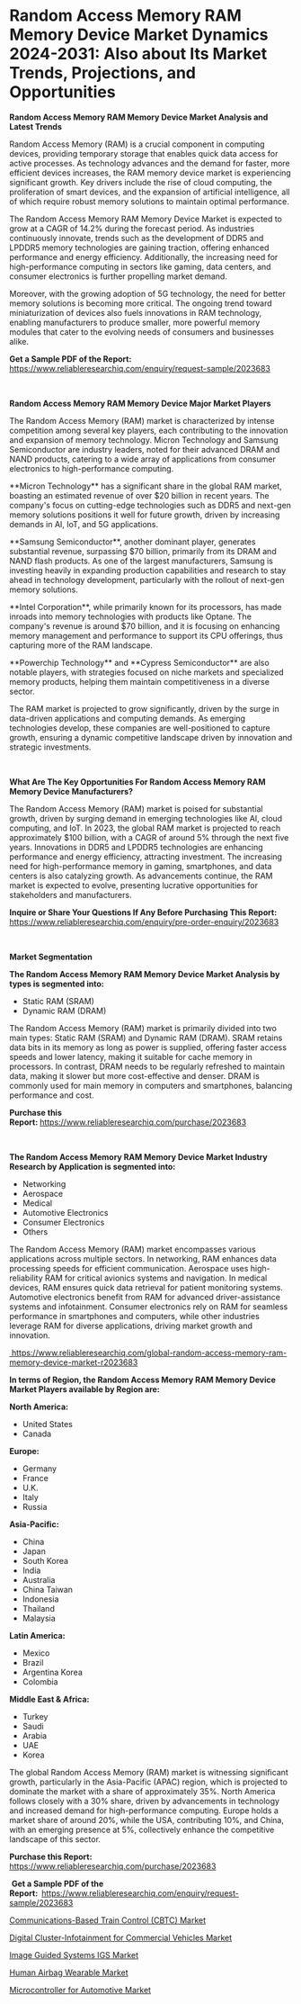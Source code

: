 <p><h1>Random Access Memory RAM Memory Device Market Dynamics 2024-2031: Also about Its Market Trends, Projections, and Opportunities</h1></p><p><strong>Random Access Memory RAM Memory Device Market Analysis and Latest Trends</strong></p>
<p><p>Random Access Memory (RAM) is a crucial component in computing devices, providing temporary storage that enables quick data access for active processes. As technology advances and the demand for faster, more efficient devices increases, the RAM memory device market is experiencing significant growth. Key drivers include the rise of cloud computing, the proliferation of smart devices, and the expansion of artificial intelligence, all of which require robust memory solutions to maintain optimal performance.</p><p>The Random Access Memory RAM Memory Device Market is expected to grow at a CAGR of 14.2% during the forecast period. As industries continuously innovate, trends such as the development of DDR5 and LPDDR5 memory technologies are gaining traction, offering enhanced performance and energy efficiency. Additionally, the increasing need for high-performance computing in sectors like gaming, data centers, and consumer electronics is further propelling market demand.</p><p>Moreover, with the growing adoption of 5G technology, the need for better memory solutions is becoming more critical. The ongoing trend toward miniaturization of devices also fuels innovations in RAM technology, enabling manufacturers to produce smaller, more powerful memory modules that cater to the evolving needs of consumers and businesses alike.</p></p>
<p><strong>Get a Sample PDF of the Report:&nbsp;</strong> <a href="https://www.reliableresearchiq.com/enquiry/request-sample/2023683?utm_campaign=1594&utm_medium=2&utm_source=Github&utm_content=ia&utm_term=30102024&utm_id=random-access-memory-ram-memory-device">https://www.reliableresearchiq.com/enquiry/request-sample/2023683</a></p>
<p>&nbsp;</p>
<p><strong>Random Access Memory RAM Memory Device Major Market Players</strong></p>
<p><p>The Random Access Memory (RAM) market is characterized by intense competition among several key players, each contributing to the innovation and expansion of memory technology. Micron Technology and Samsung Semiconductor are industry leaders, noted for their advanced DRAM and NAND products, catering to a wide array of applications from consumer electronics to high-performance computing.</p><p>**Micron Technology** has a significant share in the global RAM market, boasting an estimated revenue of over $20 billion in recent years. The company's focus on cutting-edge technologies such as DDR5 and next-gen memory solutions positions it well for future growth, driven by increasing demands in AI, IoT, and 5G applications.</p><p>**Samsung Semiconductor**, another dominant player, generates substantial revenue, surpassing $70 billion, primarily from its DRAM and NAND flash products. As one of the largest manufacturers, Samsung is investing heavily in expanding production capabilities and research to stay ahead in technology development, particularly with the rollout of next-gen memory solutions.</p><p>**Intel Corporation**, while primarily known for its processors, has made inroads into memory technologies with products like Optane. The company's revenue is around $70 billion, and it is focusing on enhancing memory management and performance to support its CPU offerings, thus capturing more of the RAM landscape.</p><p>**Powerchip Technology** and **Cypress Semiconductor** are also notable players, with strategies focused on niche markets and specialized memory products, helping them maintain competitiveness in a diverse sector.</p><p>The RAM market is projected to grow significantly, driven by the surge in data-driven applications and computing demands. As emerging technologies develop, these companies are well-positioned to capture growth, ensuring a dynamic competitive landscape driven by innovation and strategic investments.</p></p>
<p>&nbsp;</p>
<p><strong>What Are The Key Opportunities For Random Access Memory RAM Memory Device Manufacturers?</strong></p>
<p><p>The Random Access Memory (RAM) market is poised for substantial growth, driven by surging demand in emerging technologies like AI, cloud computing, and IoT. In 2023, the global RAM market is projected to reach approximately $100 billion, with a CAGR of around 5% through the next five years. Innovations in DDR5 and LPDDR5 technologies are enhancing performance and energy efficiency, attracting investment. The increasing need for high-performance memory in gaming, smartphones, and data centers is also catalyzing growth. As advancements continue, the RAM market is expected to evolve, presenting lucrative opportunities for stakeholders and manufacturers.</p></p>
<p><strong>Inquire or Share Your Questions If Any Before Purchasing This Report:</strong> <a href="https://www.reliableresearchiq.com/enquiry/pre-order-enquiry/2023683?utm_campaign=1594&utm_medium=2&utm_source=Github&utm_content=ia&utm_term=30102024&utm_id=random-access-memory-ram-memory-device">https://www.reliableresearchiq.com/enquiry/pre-order-enquiry/2023683</a></p>
<p>&nbsp;</p>
<p><strong>Market Segmentation</strong></p>
<p><strong>The Random Access Memory RAM Memory Device Market Analysis by types is segmented into:</strong></p>
<p><ul><li>Static RAM (SRAM)</li><li>Dynamic RAM (DRAM)</li></ul></p>
<p><p>The Random Access Memory (RAM) market is primarily divided into two main types: Static RAM (SRAM) and Dynamic RAM (DRAM). SRAM retains data bits in its memory as long as power is supplied, offering faster access speeds and lower latency, making it suitable for cache memory in processors. In contrast, DRAM needs to be regularly refreshed to maintain data, making it slower but more cost-effective and denser. DRAM is commonly used for main memory in computers and smartphones, balancing performance and cost.</p></p>
<p><strong>Purchase this Report:&nbsp;</strong><a href="https://www.reliableresearchiq.com/purchase/2023683?utm_campaign=1594&utm_medium=2&utm_source=Github&utm_content=ia&utm_term=30102024&utm_id=random-access-memory-ram-memory-device">https://www.reliableresearchiq.com/purchase/2023683</a></p>
<p>&nbsp;</p>
<p><strong>The Random Access Memory RAM Memory Device Market Industry Research by Application is segmented into:</strong></p>
<p><ul><li>Networking</li><li>Aerospace</li><li>Medical</li><li>Automotive Electronics</li><li>Consumer Electronics</li><li>Others</li></ul></p>
<p><p>The Random Access Memory (RAM) market encompasses various applications across multiple sectors. In networking, RAM enhances data processing speeds for efficient communication. Aerospace uses high-reliability RAM for critical avionics systems and navigation. In medical devices, RAM ensures quick data retrieval for patient monitoring systems. Automotive electronics benefit from RAM for advanced driver-assistance systems and infotainment. Consumer electronics rely on RAM for seamless performance in smartphones and computers, while other industries leverage RAM for diverse applications, driving market growth and innovation.</p></p>
<p><a href="https://www.reliableresearchiq.com/global-random-access-memory-ram-memory-device-market-r2023683?utm_campaign=1594&utm_medium=2&utm_source=Github&utm_content=ia&utm_term=30102024&utm_id=random-access-memory-ram-memory-device">&nbsp;https://www.reliableresearchiq.com/global-random-access-memory-ram-memory-device-market-r2023683</a></p>
<p><strong>In terms of Region, the Random Access Memory RAM Memory Device Market Players available by Region are:</strong></p>
<p>
    <p> <strong> North America: </strong>
        <ul>
            <li>United States</li>
            <li>Canada</li>
        </ul>
        </p> 
    <p> <strong> Europe: </strong>
        <ul>
            <li>Germany</li>
            <li>France</li>
            <li>U.K.</li>
            <li>Italy</li>
            <li>Russia</li>
        </ul>
        </p> 
    <p> <strong> Asia-Pacific: </strong>
        <ul>
            <li>China</li>
            <li>Japan</li>
            <li>South Korea</li>
            <li>India</li>
            <li>Australia</li>
            <li>China Taiwan</li>
            <li>Indonesia</li>
            <li>Thailand</li>
            <li>Malaysia</li>
        </ul>
        </p> 
    <p> <strong> Latin America: </strong>
        <ul>
            <li>Mexico</li>
            <li>Brazil</li>
            <li>Argentina Korea</li>
            <li>Colombia</li>
        </ul>
        </p> 
    <p> <strong> Middle East & Africa: </strong>
        <ul>
            <li>Turkey</li>
            <li>Saudi</li>
            <li>Arabia</li>
            <li>UAE</li>
            <li>Korea</li>
        </ul>
    </p>
    </p>
<p><p>The global Random Access Memory (RAM) market is witnessing significant growth, particularly in the Asia-Pacific (APAC) region, which is projected to dominate the market with a share of approximately 35%. North America follows closely with a 30% share, driven by advancements in technology and increased demand for high-performance computing. Europe holds a market share of around 20%, while the USA, contributing 10%, and China, with an emerging presence at 5%, collectively enhance the competitive landscape of this sector.</p></p>
<p><strong>Purchase this Report: </strong><a href="https://www.reliableresearchiq.com/purchase/2023683?utm_campaign=1594&utm_medium=2&utm_source=Github&utm_content=ia&utm_term=30102024&utm_id=random-access-memory-ram-memory-device">https://www.reliableresearchiq.com/purchase/2023683</a></p>
<p>&nbsp;<strong>Get a Sample PDF of the Report:&nbsp;&nbsp;</strong><a href="https://www.reliableresearchiq.com/enquiry/request-sample/2023683?utm_campaign=1594&utm_medium=2&utm_source=Github&utm_content=ia&utm_term=30102024&utm_id=random-access-memory-ram-memory-device">https://www.reliableresearchiq.com/enquiry/request-sample/2023683</a></p>
<p><strong></strong></p>
<p><p><a href="https://www.linkedin.com/pulse/communications-based-train-control-cbtc-market-trends-js3ae?utm_campaign=1594&utm_medium=2&utm_source=Github&utm_content=ia&utm_term=30102024&utm_id=random-access-memory-ram-memory-device">Communications-Based Train Control (CBTC) Market</a></p><p><a href="https://www.linkedin.com/pulse/digital-cluster-infotainment-commercial-vehicles-market-wcloe?utm_campaign=1594&utm_medium=2&utm_source=Github&utm_content=ia&utm_term=30102024&utm_id=random-access-memory-ram-memory-device">Digital Cluster-Infotainment for Commercial Vehicles Market</a></p><p><a href="https://github.com/hgf64gh/Market-Research-Report-List-1/blob/main/image-guided-systems-igs-market.md?utm_campaign=1594&utm_medium=2&utm_source=Github&utm_content=ia&utm_term=30102024&utm_id=random-access-memory-ram-memory-device">Image Guided Systems IGS Market</a></p><p><a href="https://www.linkedin.com/pulse/human-airbag-wearable-market-essentials-key-players-demand-xmvie?utm_campaign=1594&utm_medium=2&utm_source=Github&utm_content=ia&utm_term=30102024&utm_id=random-access-memory-ram-memory-device">Human Airbag Wearable Market</a></p><p><a href="https://www.linkedin.com/pulse/insights-microcontroller-automotive-market-players-size-ownze?utm_campaign=1594&utm_medium=2&utm_source=Github&utm_content=ia&utm_term=30102024&utm_id=random-access-memory-ram-memory-device">Microcontroller for Automotive Market</a></p></p>